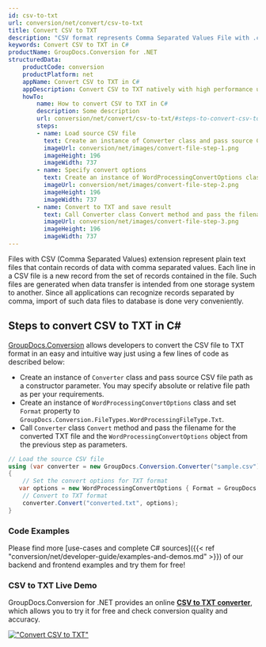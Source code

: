 ```yaml
---
id: csv-to-txt
url: conversion/net/convert/csv-to-txt
title: Convert CSV to TXT
description: "CSV format represents Comma Separated Values File with .csv extension. Learn how to convert CSV to TXT file programmatically in C# language using GroupDocs.Conversion for .NET library."
keywords: Convert CSV to TXT in C#
productName: GroupDocs.Conversion for .NET
structuredData:
    productCode: conversion
    productPlatform: net
    appName: Convert CSV to TXT in C#
    appDescription: Convert CSV to TXT natively with high performance using C# language and server side GroupDocs.Conversion for .NET APIs, without the use of any software like Microsoft or Open Office.
    howTo:
        name: How to convert CSV to TXT in C# 
        description: Some description
        url: conversion/net/convert/csv-to-txt/#steps-to-convert-csv-to-txt-in-c
        steps:
        - name: Load source CSV file 
          text: Create an instance of Converter class and pass source CSV file path as a constructor parameter. You may specify absolute or relative file path as per your requirements. 
          imageUrl: conversion/net/images/convert-file-step-1.png
          imageHeight: 196
          imageWidth: 737
        - name: Specify convert options 
          text: Create an instance of WordProcessingConvertOptions class.
          imageUrl: conversion/net/images/convert-file-step-2.png
          imageHeight: 196
          imageWidth: 737
        - name: Convert to TXT and save result 
          text: Call Converter class Convert method and pass the filename for the converted HTML file and the WordProcessingConvertOptions object from the previous step as parameters.
          imageUrl: conversion/net/images/convert-file-step-3.png
          imageHeight: 196
          imageWidth: 737
---
```


Files with CSV (Comma Separated Values) extension represent plain text files that contain records of data with comma separated values. Each line in a CSV file is a new record from the set of records contained in the file. Such files are generated when data transfer is intended from one storage system to another. Since all applications can recognize records separated by comma, import of such data files to database is done very conveniently.

## Steps to convert CSV to TXT in C#

[GroupDocs.Conversion](https://products.groupdocs.com/conversion/net) allows developers to convert the CSV file to TXT format in an easy and intuitive way just using a few lines of code as described below:

* Create an instance of `Converter` class and pass source CSV file path as a constructor parameter. You may specify absolute or relative file path as per your requirements. 
* Create an instance of `WordProcessingConvertOptions` class and set `Format` property to `GroupDocs.Conversion.FileTypes.WordProcessingFileType.Txt`.
* Call `Converter` class `Convert` method and pass the filename for the converted TXT file and the `WordProcessingConvertOptions` object from the previous step as parameters.

```csharp
// Load the source CSV file
using (var converter = new GroupDocs.Conversion.Converter("sample.csv"))
{
    // Set the convert options for TXT format
   var options = new WordProcessingConvertOptions { Format = GroupDocs.Conversion.FileTypes.WordProcessingFileType.Txt };
    // Convert to TXT format
    converter.Convert("converted.txt", options);
}
```

### Code Examples

Please find more [use-cases and complete C# sources]({{< ref "conversion/net/developer-guide/examples-and-demos.md" >}}) of our backend and frontend examples and try them for free!

### CSV to TXT Live Demo

GroupDocs.Conversion for .NET provides an online [**CSV to TXT converter**](https://products.groupdocs.app/conversion/csv-to-txt), which allows you to try it for free and check conversion quality and accuracy.

[!["Convert CSV to TXT"](conversion/net/images/convert-to-txt/convert-csv-to-txt.png)](https://products.groupdocs.app/conversion/csv-to-txt)